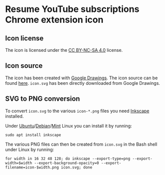 # Resume YouTube subscriptions Chrome extension icon

## Icon license

The icon is licensed under the [CC BY-NC-SA 4.0](https://creativecommons.org/licenses/by-nc-sa/4.0/) license.

## Icon source

The icon has been created with [Google Drawings](https://docs.google.com/drawings). The icon source can be found [here](https://docs.google.com/drawings/d/1moEFNKpSQV19689p4Sf9qYxIKHlVwEi1EDLNgMV6PKg/edit?usp=sharing). `icon.svg` has been directly downloaded from Google Drawings.

## SVG to PNG conversion

To convert `icon.svg` to the various `icon-*.png` files you need [Inkscape](https://inkscape.org) installed.

Under [Ubuntu](https://ubuntu.com)/[Debian](https://www.debian.org)/[Mint](https://linuxmint.com) Linux you can install it by running:

```shell
sudo apt install inkscape
```

The various PNG files can then be created from `icon.svg` in the Bash shell under Linux by running:

```shell
for width in 16 32 48 128; do inkscape --export-type=png --export-width=$width --export-background-opacity=0 --export-filename=icon-$width.png icon.svg; done
```